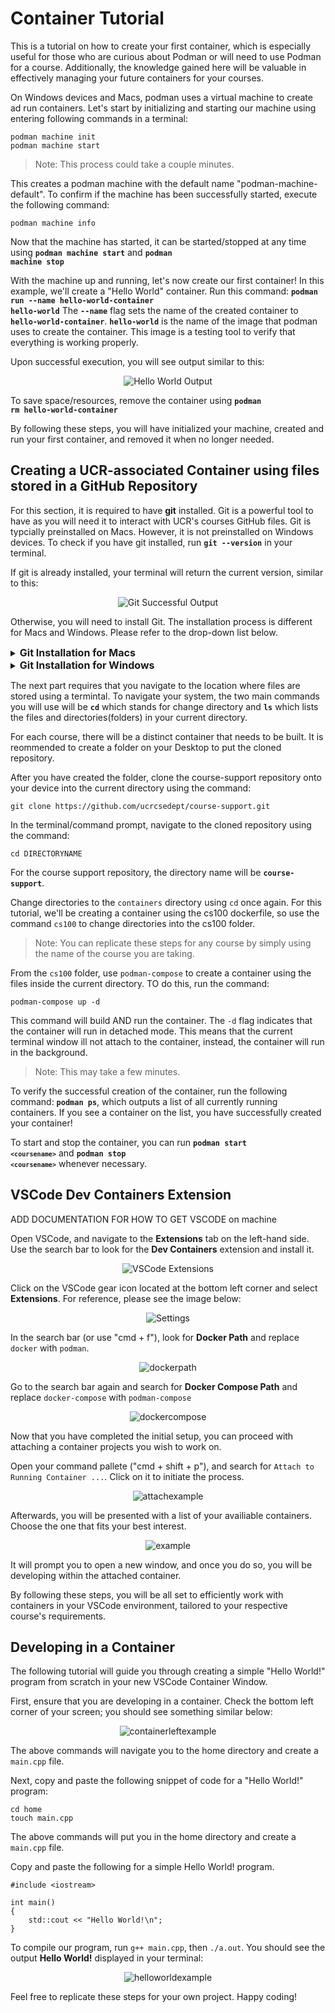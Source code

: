 
# Container Tutorial

This is a tutorial on how to create your first container, which is especially useful for those who are curious about Podman or will need to use Podman for a course. Additionally, the knowledge gained here will be valuable in effectively managing your future containers for your courses.

On Windows devices and Macs, podman uses a virtual machine to create ad run containers.  Let's start by initializing and starting our machine using entering following commands in a terminal:

```
podman machine init
podman machine start
```
>Note: This process could take a couple minutes. 

This creates a podman machine with the default name "podman-machine-default". 
To confirm if the machine has been successfully started, execute the following command:

```
podman machine info
```

Now that the machine has started, it can be started/stopped at any time using <code><b>podman machine start</b></code> and <code><b>podman machine stop</b></code>


With the machine up and running, let's now create our first container! In this example, we'll create a "Hello World" container. Run this command: <code><b>podman run --name hello-world-container hello-world</b></code>
The <code><b>--name</b></code> flag sets the name of the created container to <code><b>hello-world-container</b></code>.  <code><b>hello-world</b></code> is the name of the image that podman uses to create the container.  This image is a testing tool to verify that everything is working properly.

Upon successful execution, you will see output similar to this:

<p align="center">
   <img src="images/hello_world.png" alt="Hello World Output" > 
</p>

To save space/resources, remove the container using <code><b>podman rm hello-world-container</b></code>

By following these steps, you will have initialized your machine, created and run your first container, and removed it when no longer needed.

## Creating a UCR-associated Container using files stored in a GitHub Repository

For this section, it is required to have **git** installed.  Git is a powerful tool to have as you will need it to interact with UCR's courses GitHub files.  Git is typcially preinstalled on Macs.  However, it is not preinstalled on Windows devices.  To check if you have git installed, run <code><b>git --version</b></code> in your terminal.

If git is already installed, your terminal will return the current version, similar to this:
<p align="center">
   <img src="images/git_version.png" alt="Git Successful Output"> 
</p>

Otherwise, you will need to install Git.  The installation process is different for Macs and Windows.  Please refer to the drop-down list below.

<details>
<summary><font size="3"><b>Git Installation for Macs</b></font></summary>
If you don't have Git installed on your Mac, running <code><b>git --version</b></code> will prompt you to install/activate Git on most versions of macOS.  In this scenarion, follow the insturcitons given to you in the terminal.

Otherwise, if you were not prompted to install Git, you can install Git using Homewbrew.  Run the command <code><b>brew install git</b></code>

Verify that Git was successfully installed using the <code><b>git --version</b></code> command.
</details>

<details>
<summary><font size="3"><b>Git Installation for Windows</b></font></summary>  
   
Visit the <a href="https://git-scm.com/download/win">Git Windows Installer download</a> and download the standalone installer for the version of Windows you have (64-bit or 32-bit).
>Note: If you are unsure which version of Windows you have, press the hotkey 'Windoes Key + I' to open your stystem settings.  Select the 'System' setting and scroll to the bottom of the left panel until you see an 'About' section. Click on it.  Under 'Device Specifications', there will be a 'System Type' label that says whether you have have a 64-bit or 32-bit device.

Open the installer.

You do not need to change any installation settings for Git, so you click 'Continue' in the bottom right of the installer until you are prompted to install Git.

Click 'Install' and wait for Git to finish installing.

Once Git is infinished installing, you can close out of the installer and verify that Git was successfully installed using the <code><b>git --version</b></code> command.

</details>

The next part requires that you navigate to the location where files are stored using a termintal. To navigate your system, the two main commands you will use will be <code><b>cd</b></code> which stands for change directory and <code><b>ls</b></code> which lists the files and directories(folders) in your current directory.

For each course, there will be a distinct container that needs to be built.  It is reommended to create a folder on your Desktop to put the cloned repository.

After you have created the folder, clone the course-support repository onto your device into the current directory using the command:
```
git clone https://github.com/ucrcsedept/course-support.git
```

In the terminal/command prompt, navigate to the cloned repository using the command:
```
cd DIRECTORYNAME
```
For the course support repository, the directory name will be <code><b>course-support</b></code>. 

Change directories to the `containers` directory using `cd` once again.  For this tutorial, we'll be creating a container using the cs100 dockerfile, so use the command `cs100` to change directories into the cs100 folder.
>Note: You can replicate these steps for any course by simply using the name of the course you are taking.  

From the `cs100` folder, use `podman-compose` to create a container using the files inside the current directory.  TO do this, run the command:
```
podman-compose up -d
```

This command will build AND run the container. The `-d` flag indicates that the container will run in detached mode.  This means that the current terminal window ill not attach to the container, instead, the container will run in the background.
>Note: This may take a few minutes.

To verify the successful creation of the container, run the following command: <code><b>podman ps</b></code>, which outputs a list of all currently running containers.  If you see a container on the list, you have successfully created your container!

To start and stop the container, you can run <code><b>podman start `<coursename>`</b></code> and <code><b>podman stop `<coursename>`</b></code> whenever necessary.

## VSCode Dev Containers Extension
ADD DOCUMENTATION FOR HOW TO GET VSCODE on machine

Open VSCode, and navigate to the **Extensions** tab on the left-hand side. Use the search bar to look for the **Dev Containers** extension and install it. 

<p align="center">
   <img src="images/ext.png" alt="VSCode Extensions" > 
</p>

Click on the VSCode gear icon located at the bottom left corner and select **Extensions**. For reference, please see the image below: 

<p align="center">
   <img src="images/settings.png" alt="Settings" > 
</p>

In the search bar (or use "cmd + f"), look for **Docker Path** and replace `docker` with `podman`.
<p align="center">
   <img src="images/dockerpath.png" alt="dockerpath" > 
</p>

Go to the search bar again and search for **Docker Compose Path** and replace `docker-compose` with `podman-compose`
<p align="center">
   <img src="images/dockerpath.png" alt="dockercompose" > 
</p>

Now that you have completed the initial setup, you can proceed with attaching a container projects you wish to work on.

Open your command pallete ("cmd + shift + p"), and search for `Attach to Running Container ...`. Click on it to initiate the process.
<p align="center">
   <img src="images/attachcontainer.png" alt="attachexample"> 
</p>

Afterwards, you will be presented with a list of your availiable containers. Choose the one that fits your best interest.
<p align="center">
   <img src="images/example.png" alt="example" width= " " height = " "> 
</p>

It will prompt you to open a new window, and once you do so, you will be developing within the attached container.

By following these steps, you will be all set to efficiently work with containers in your VSCode environment, tailored to your respective course's requirements.

## Developing in a Container
The following tutorial will guide you through creating a simple "Hello World!" program from scratch in your new VSCode Container Window.

First, ensure that you are developing in a container. Check the bottom left corner of your screen; you should see something similar below:
<p align="center">
   <img src="images/container_check.png" alt="containerleftexample" width= " " height = " "> 
</p>

The above commands will navigate you to the home directory and create a `main.cpp` file.

Next, copy and paste the following snippet of code for a "Hello World!" program:

```
cd home
touch main.cpp
```

The above commands will put you in the home directory and create a `main.cpp` file.

Copy and paste the following for a simple Hello World! program.
```
#include <iostream>

int main()
{
    std::cout << "Hello World!\n";
}
```

To compile our program, run `g++ main.cpp`, then `./a.out`. You should see the output **Hello World!** displayed in your terminal:
<p align="center">
   <img src="images/helloworld.png" alt="helloworldexample" width= " " height = " "> 
</p>

Feel free to replicate these steps for your own project. Happy coding!



